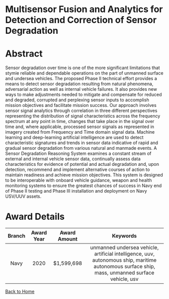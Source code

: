 
Multisensor Fusion and Analytics for Detection and Correction of Sensor Degradation
===================================================================================

# Abstract


Sensor degradation over time is one of the more significant limitations that stymie reliable and dependable operations on the part of unmanned surface and undersea vehicles. The proposed Phase II technical effort provides a means to detect sensor degradation resulting from natural phenomena, adversarial action as well as internal vehicle failures. It also provides new ways to make adjustments needed to mitigate and compensate for reduced and degraded, corrupted and perplexing sensor inputs to accomplish mission objectives and facilitate mission success. Our approach involves sensor signal analytics through correlation in three different perspectives representing the distribution of signal characteristics across the frequency spectrum at any point in time, changes that take place in the signal over time and, where applicable, processed sensor signals as represented in imagery created from Frequency and Time domain signal data. Machine learning and deep-learning artificial intelligence are used to detect characteristic signatures and trends in sensor data indicative of rapid and gradual sensor degradation from various natural and manmade events. A Sensor Degradation Reasoning System examines a constant stream of external and internal vehicle sensor data, continually assess data characteristics for evidence of potential and actual degradation and, upon detection, recommend and implement alternative courses of action to maintain readiness and achieve mission objectives. This system is designed to be interoperable with onboard vehicle guidance, weapon and health monitoring systems to ensure the greatest chances of success in Navy end of Phase II testing and Phase III installation and deployment on Navy USV/UUV assets.  

# Award Details

|Branch|Award Year|Award Amount|Keywords|
| :---: | :---: | :---: | :---: |
|Navy|2020|$1,599,698|unmanned undersea vehicle, artificial intelligence, uuv, autonomous ship, maritime autonomous surface ship, mass, unmanned surface vehicle, usv|
  
  


[Back to Home](https://github.com/chrischow/dod_sbir_awards#2129)